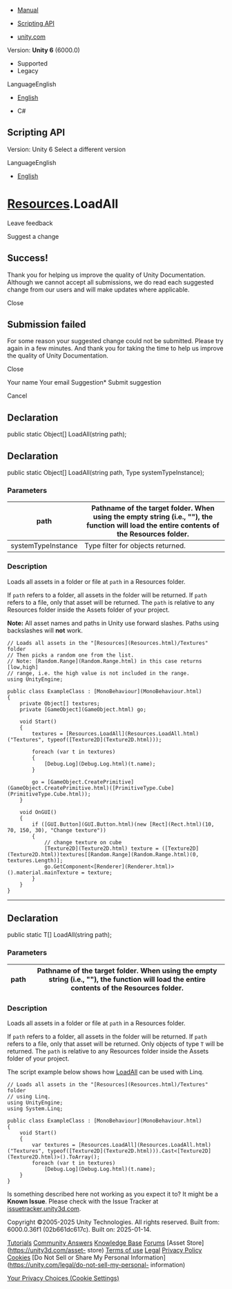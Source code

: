 [ ]()

  * [Manual](../Manual/index.html)
  * [Scripting API](../ScriptReference/index.html)

  * [unity.com](https://unity.com/)

Version: **Unity 6** (6000.0)

  * Supported
  * Legacy

LanguageEnglish

  * [English]()

  * C#

[ ](https://docs.unity3d.com)

## Scripting API

Version: Unity 6 Select a different version

LanguageEnglish

  * [English]()

#  [Resources](Resources.html).LoadAll

Leave feedback

Suggest a change

## Success!

Thank you for helping us improve the quality of Unity Documentation. Although
we cannot accept all submissions, we do read each suggested change from our
users and will make updates where applicable.

Close

## Submission failed

For some reason your suggested change could not be submitted. Please <a>try
again</a> in a few minutes. And thank you for taking the time to help us
improve the quality of Unity Documentation.

Close

Your name Your email Suggestion* Submit suggestion

Cancel

[ ]()

## Declaration

public static Object[] LoadAll(string path);

## Declaration

public static Object[] LoadAll(string path, Type systemTypeInstance);

### Parameters

path | Pathname of the target folder. When using the empty string (i.e., ""), the function will load the entire contents of the Resources folder.  
---|---  
systemTypeInstance | Type filter for objects returned.  
  
### Description

Loads all assets in a folder or file at `path` in a Resources folder.

If `path` refers to a folder, all assets in the folder will be returned. If
`path` refers to a file, only that asset will be returned. The `path` is
relative to any Resources folder inside the Assets folder of your project.  
  
**Note:** All asset names and paths in Unity use forward slashes. Paths using
backslashes will **not** work.

    
    
    // Loads all assets in the "[Resources](Resources.html)/Textures" folder
    // Then picks a random one from the list.
    // Note: [Random.Range](Random.Range.html) in this case returns [low,high]
    // range, i.e. the high value is not included in the range.
    using UnityEngine;  
      
    public class ExampleClass : [MonoBehaviour](MonoBehaviour.html)
    {
        private Object[] textures;
        private [GameObject](GameObject.html) go;  
      
        void Start()
        {
            textures = [Resources.LoadAll](Resources.LoadAll.html)("Textures", typeof([Texture2D](Texture2D.html)));  
      
            foreach (var t in textures)
            {
                [Debug.Log](Debug.Log.html)(t.name);
            }  
      
            go = [GameObject.CreatePrimitive](GameObject.CreatePrimitive.html)([PrimitiveType.Cube](PrimitiveType.Cube.html));
        }  
      
        void OnGUI()
        {
            if ([GUI.Button](GUI.Button.html)(new [Rect](Rect.html)(10, 70, 150, 30), "Change texture"))
            {
                // change texture on cube
                [Texture2D](Texture2D.html) texture = ([Texture2D](Texture2D.html))textures[[Random.Range](Random.Range.html)(0, textures.Length)];
                go.GetComponent<[Renderer](Renderer.html)>().material.mainTexture = texture;
            }
        }
    }
    

* * *

## Declaration

public static T[] LoadAll(string path);

### Parameters

path | Pathname of the target folder. When using the empty string (i.e., ""), the function will load the entire contents of the Resources folder.  
---|---  
  
### Description

Loads all assets in a folder or file at `path` in a Resources folder.

If `path` refers to a folder, all assets in the folder will be returned. If
`path` refers to a file, only that asset will be returned. Only objects of
type `T` will be returned. The `path` is relative to any Resources folder
inside the Assets folder of your project.  
  
The script example below shows how [LoadAll](Resources.LoadAll.html) can be
used with Linq.

    
    
    // Loads all assets in the "[Resources](Resources.html)/Textures" folder
    // using Linq.
    using UnityEngine;
    using System.Linq;  
      
    public class ExampleClass : [MonoBehaviour](MonoBehaviour.html)
    {
        void Start()
        {
            var textures = [Resources.LoadAll](Resources.LoadAll.html)("Textures", typeof([Texture2D](Texture2D.html))).Cast<[Texture2D](Texture2D.html)>().ToArray();
            foreach (var t in textures)
                [Debug.Log](Debug.Log.html)(t.name);
        }
    }
    

Is something described here not working as you expect it to? It might be a
**Known Issue**. Please check with the Issue Tracker at
[issuetracker.unity3d.com](https://issuetracker.unity3d.com).

Copyright ©2005-2025 Unity Technologies. All rights reserved. Built from:
6000.0.36f1 (02b661dc617c). Built on: 2025-01-14.

[Tutorials](https://unity3d.com/learn) [Community
Answers](https://answers.unity3d.com) [Knowledge
Base](https://support.unity3d.com/hc/en-us)
[Forums](https://forum.unity3d.com) [Asset Store](https://unity3d.com/asset-
store) [Terms of use](https://docs.unity3d.com/Manual/TermsOfUse.html)
[Legal](https://unity.com/legal) [Privacy
Policy](https://unity.com/legal/privacy-policy)
[Cookies](https://unity.com/legal/cookie-policy) [Do Not Sell or Share My
Personal Information](https://unity.com/legal/do-not-sell-my-personal-
information)

[Your Privacy Choices (Cookie Settings)](javascript:void\(0\);)

